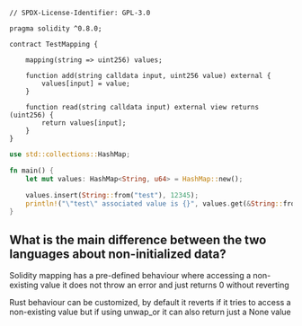 ```solidity
// SPDX-License-Identifier: GPL-3.0

pragma solidity ^0.8.0;

contract TestMapping {

    mapping(string => uint256) values;

    function add(string calldata input, uint256 value) external {
        values[input] = value;
    }

    function read(string calldata input) external view returns (uint256) {
        return values[input];
    }
}
```

```rust
use std::collections::HashMap;

fn main() {
    let mut values: HashMap<String, u64> = HashMap::new();

    values.insert(String::from("test"), 12345);
    println!("\"test\" associated value is {}", values.get(&String::from("test")).unwrap());
}
```

## What is the main difference between the two languages about non-initialized data?
Solidity mapping has a pre-defined behaviour where accessing a non-existing value it does not throw an error and just returns 0 without reverting

Rust behaviour can be customized, by default it reverts if it tries to access a non-existing value but if using unwap_or it can also return just a None value